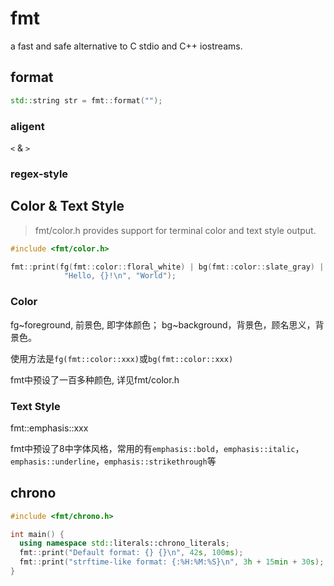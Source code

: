 # fmt

a fast and safe alternative to C stdio and C++ iostreams.

## format

```cpp
std::string str = fmt::format("");
```

### aligent

`<` & `>`

### regex-style

## Color & Text Style

> fmt/color.h provides support for terminal color and text style output.

```cpp
#include <fmt/color.h>

fmt::print(fg(fmt::color::floral_white) | bg(fmt::color::slate_gray) | fmt::emphasis::underline, 
            "Hello, {}!\n", "World");
```

### Color

fg~foreground, 前景色, 即字体颜色；
bg~background，背景色，顾名思义，背景色。

使用方法是`fg(fmt::color::xxx)`或`bg(fmt::color::xxx)`

fmt中预设了一百多种颜色, 详见fmt/color.h

### Text Style

fmt::emphasis::xxx

fmt中预设了8中字体风格，常用的有`emphasis::bold`，`emphasis::italic`，`emphasis::underline`，`emphasis::strikethrough`等

## chrono

```cpp
#include <fmt/chrono.h>

int main() {
  using namespace std::literals::chrono_literals;
  fmt::print("Default format: {} {}\n", 42s, 100ms);
  fmt::print("strftime-like format: {:%H:%M:%S}\n", 3h + 15min + 30s);
}
```
